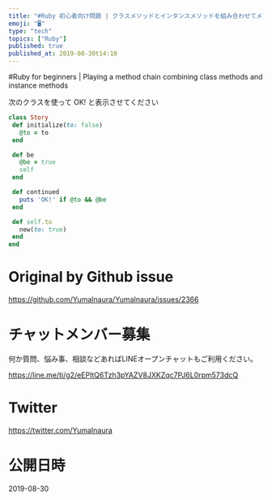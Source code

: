 ```yaml
---
title: "#Ruby 初心者向け問題 | クラスメソッドとインタンスメソッドを組み合わせてメソッドチェーンして遊ぶ"
emoji: "🖥"
type: "tech"
topics: ["Ruby"]
published: true
published_at: 2019-08-30t14:10
---
```


#Ruby for beginners | Playing a method chain combining class methods and instance methods


次のクラスを使って OK!  と表示させてください

```rb
class Story
 def initialize(to: false)
   @to = to
 end

 def be
   @be = true
   self
 end

 def continued
   puts 'OK!' if @to && @be
 end

 def self.to
   new(to: true)
 end
end
```



# Original by Github issue

https://github.com/YumaInaura/YumaInaura/issues/2366








<!-- Update From Qiita API -->

# チャットメンバー募集


何か質問、悩み事、相談などあればLINEオープンチャットもご利用ください。

https://line.me/ti/g2/eEPltQ6Tzh3pYAZV8JXKZqc7PJ6L0rpm573dcQ





# Twitter


https://twitter.com/YumaInaura


<!-- Update From Qiita API -->



# 公開日時

2019-08-30
